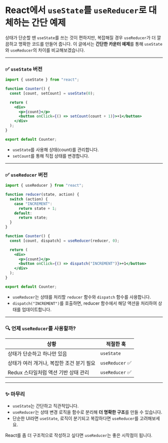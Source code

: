 # React에서 `useState`를 `useReducer`로 대체하는 간단 예제

 

상태가 단순할 땐 `useState`를 쓰는 것이 편하지만, 복잡해질 경우 `useReducer`가 더 깔끔하고 명확한 코드를 만들어 줍니다. 이 글에서는 **간단한 카운터 예제**를 통해 `useState`와 `useReducer`의 차이를 비교해보겠습니다.

---

### ✅ `useState` 버전

```jsx
import { useState } from "react";

function Counter() {
  const [count, setCount] = useState(0);

  return (
    <div>
      <p>{count}</p>
      <button onClick={() => setCount(count + 1)}>+1</button>
    </div>
  );
}

export default Counter;
```

* `useState`를 사용해 상태(count)를 관리합니다.
* `setCount`를 통해 직접 상태를 변경합니다.

---

### ✅ `useReducer` 버전

```jsx
import { useReducer } from "react";

function reducer(state, action) {
  switch (action) {
    case "INCREMENT":
      return state + 1;
    default:
      return state;
  }
}

function Counter() {
  const [count, dispatch] = useReducer(reducer, 0);

  return (
    <div>
      <p>{count}</p>
      <button onClick={() => dispatch("INCREMENT")}>+1</button>
    </div>
  );
}

export default Counter;
```

* `useReducer`는 상태를 처리할 `reducer` 함수와 `dispatch` 함수를 사용합니다.
* `dispatch("INCREMENT")`를 호출하면, reducer 함수에서 해당 액션을 처리하여 상태를 업데이트합니다.

---

### 🔍 언제 `useReducer`를 사용할까?

| 상황                       | 적절한 훅          |
| ------------------------ | -------------- |
| 상태가 단순하고 하나만 있음          | `useState`     |
| 상태가 여러 개거나, 복잡한 조건 분기 필요 | `useReducer` ✅ |
| Redux 스타일처럼 액션 기반 상태 관리  | `useReducer` ✅ |

---

### ✨ 마무리

* `useState`는 간단하고 직관적입니다.
* `useReducer`는 상태 변경 로직을 함수로 분리해 **더 명확한 구조**를 만들 수 있습니다.
* 단순한 UI라면 `useState`, 로직이 분기되고 복잡하다면 `useReducer`를 고려해보세요.

React를 좀 더 구조적으로 작성하고 싶다면 `useReducer`는 좋은 시작점이 됩니다.
